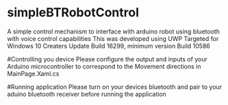 # simpleBTRobotControl
A simple control mechanism to interface with arduino robot using bluetooth with voice control capabilities
This was developed using UWP Targeted for Windows 10 Creaters Update Build 16299, minimum version Build 10586

#Controlling you device
Please configure the output and inputs of your Arduino microcontroller to correspond to the Movement directions 
in MainPage.Xaml.cs

#Running application
Please turn on your devices bluetooth and pair to your aduino bluetooth receiver before running the application
